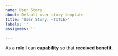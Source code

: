 ```yaml
---
name: User Story
about: Default user story template
title: 'User Story: <TITLE>'
labels: ''
assignees: ''

---
```


As a **role** I can **capability** so that **received benefit**.
